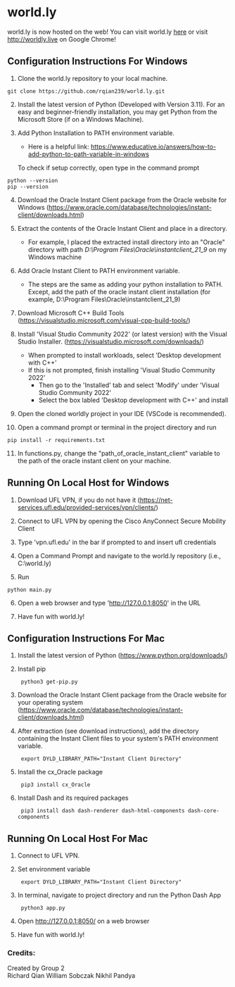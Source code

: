 # world.ly

world.ly is now hosted on the web!
You can visit world.ly [here](http://worldly.live/) or visit http://worldly.live on Google Chrome!

## **Configuration Instructions For Windows**

1. Clone the world.ly repository to your local machine.
```console
git clone https://github.com/rqian239/world.ly.git
```

2. Install the latest version of Python (Developed with Version 3.11). For an easy and beginner-friendly installation, you may get Python from the Microsoft Store (if on a Windows Machine).

3. Add Python Installation to PATH environment variable.
      - Here is a helpful link: https://www.educative.io/answers/how-to-add-python-to-path-variable-in-windows
   
   To check if setup correctly, open type in the command prompt
```console
python --version
pip --version
```
    
4. Download the Oracle Instant Client package from the Oracle website for Windows (https://www.oracle.com/database/technologies/instant-client/downloads.html)

5. Extract the contents of the Oracle Instant Client and place in a directory.
   - For example, I placed the extracted install directory into an "Oracle" directory with path *D:\Program Files\Oracle\instantclient_21_9* on my Windows machine

6. Add Oracle Instant Client to PATH environment variable. 
    - The steps are the same as adding your python installation to PATH. Except, add  the path of the oracle instant client installation (for example, D:\Program Files\Oracle\instantclient_21_9)
  
7.  Download Microsoft C++ Build Tools (https://visualstudio.microsoft.com/visual-cpp-build-tools/)

8.  Install 'Visual Studio Community 2022' (or latest version) with the Visual Studio Installer. (https://visualstudio.microsoft.com/downloads/)
    - When prompted to install workloads, select 'Desktop development with C++' 
    - If this is not prompted, finish installing 'Visual Studio Community 2022'
        - Then go to the 'Installed' tab and select 'Modify' under 'Visual Studio Community 2022'
        - Select the box labled 'Desktop development with C++' and install

9.  Open the cloned worldly project in your IDE (VSCode is recommended).

10. Open a command prompt or terminal in the project directory and run 
```console
pip install -r requirements.txt
```
    
11.   In functions.py, change the "path_of_oracle_instant_client" variable to the path of the oracle instant client on your machine.


## **Running On Local Host for Windows**

1. Download UFL VPN, if you do not have it (https://net-services.ufl.edu/provided-services/vpn/clients/)

2. Connect to UFL VPN by opening the Cisco AnyConnect Secure Mobility Client

3. Type 'vpn.ufl.edu' in the bar if prompted to and insert ufl credentials

4. Open a Command Prompt and navigate to the world.ly repository (i.e., C:\world.ly)

5. Run
```console
python main.py
```
    
6. Open a web browser and type 'http://127.0.0.1:8050' in the URL 

7. Have fun with world.ly!



    
## **Configuration Instructions For Mac**

1. Install the latest version of Python (https://www.python.org/downloads/)
2. Install pip     
    
        python3 get-pip.py
3. Download the Oracle Instant Client package from the Oracle website for your operating system    (https://www.oracle.com/database/technologies/instant-client/downloads.html)

4. After extraction (see download instructions), add the directory containing the Instant Client files to your system's PATH environment variable.

        export DYLD_LIBRARY_PATH="Instant Client Directory"

5. Install the cx_Oracle package

        pip3 install cx_Oracle

6. Install Dash and its required packages

        pip3 install dash dash-renderer dash-html-components dash-core-components




## **Running On Local Host For Mac**

1. Connect to UFL VPN.
2. Set environment variable

        export DYLD_LIBRARY_PATH="Instant Client Directory"
3. In terminal, navigate to project directory and run the Python Dash App 

        python3 app.py
4. Open http://127.0.0.1:8050/ on a web browser
5. Have fun with world.ly!
   



### **Credits:**
Created by Group 2<br>
Richard Qian
William Sobczak
Nikhil Pandya
